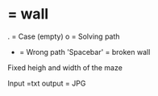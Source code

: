 # = wall
. = Case (empty)
o = Solving path
* = Wrong path
'Spacebar' = broken wall


Fixed heigh and width of the maze

Input =txt
output = JPG


```
